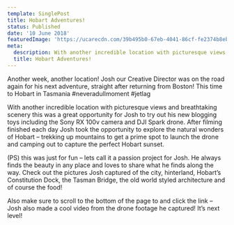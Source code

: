 ```yaml
---
template: SinglePost
title: Hobart Adventures!
status: Published
date: '10 June 2018'
featuredImage: 'https://ucarecdn.com/39b495b0-67eb-4041-86cf-fe2374b8eb33/'
meta:
  description: With another incredible location with picturesque views and breathtaking scenery this was a great opportunity for Josh to try out his new blogging toys including the Sony RX 100v camera and DJI Spark drone
  title: Hobart Adventures!
---
```


Another week, another location! Josh our Creative Director was on the road again for his next adventure, straight after returning from Boston! This time to Hobart in Tasmania #neveradullmoment #jetlag

With another incredible location with picturesque views and breathtaking scenery this was a great opportunity for Josh to try out his new blogging toys including the Sony RX 100v camera and DJI Spark drone. After filming finished each day Josh took the opportunity to explore the natural wonders of Hobart – trekking up mountains to get a prime spot to launch the drone and camping out to capture the perfect Hobart sunset.

(PS) this was just for fun – lets call it a passion project for Josh. He always finds the beauty in any place and loves to share what he finds along the way. Check out the pictures Josh captured of the city, hinterland, Hobart’s Constitution Dock, the Tasman Bridge, the old world styled architecture and of course the food!

Also make sure to scroll to the bottom of the page to and click the link – Josh also made a cool video from the drone footage he captured! It’s next level!
